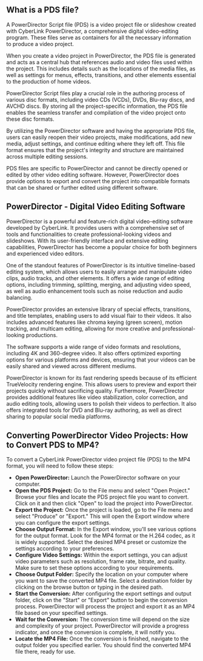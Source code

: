 ## What is a PDS file?

A PowerDirector Script file (PDS) is a video project file or slideshow created with CyberLink PowerDirector, a comprehensive digital video-editing program. These files serve as containers for all the necessary information to produce a video project.

When you create a video project in PowerDirector, the PDS file is generated and acts as a central hub that references audio and video files used within the project. This includes details such as the locations of the media files, as well as settings for menus, effects, transitions, and other elements essential to the production of home videos.

PowerDirector Script files play a crucial role in the authoring process of various disc formats, including video CDs (VCDs), DVDs, Blu-ray discs, and AVCHD discs. By storing all the project-specific information, the PDS file enables the seamless transfer and compilation of the video project onto these disc formats.

By utilizing the PowerDirector software and having the appropriate PDS file, users can easily reopen their video projects, make modifications, add new media, adjust settings, and continue editing where they left off. This file format ensures that the project's integrity and structure are maintained across multiple editing sessions.

PDS files are specific to PowerDirector and cannot be directly opened or edited by other video editing software. However, PowerDirector does provide options to export and convert the project into compatible formats that can be shared or further edited using different software.

## PowerDirector - Digital Video Editing Software

PowerDirector is a powerful and feature-rich digital video-editing software developed by CyberLink. It provides users with a comprehensive set of tools and functionalities to create professional-looking videos and slideshows. With its user-friendly interface and extensive editing capabilities, PowerDirector has become a popular choice for both beginners and experienced video editors.

One of the standout features of PowerDirector is its intuitive timeline-based editing system, which allows users to easily arrange and manipulate video clips, audio tracks, and other elements. It offers a wide range of editing options, including trimming, splitting, merging, and adjusting video speed, as well as audio enhancement tools such as noise reduction and audio balancing.

PowerDirector provides an extensive library of special effects, transitions, and title templates, enabling users to add visual flair to their videos. It also includes advanced features like chroma keying (green screen), motion tracking, and multicam editing, allowing for more creative and professional-looking productions.

The software supports a wide range of video formats and resolutions, including 4K and 360-degree video. It also offers optimized exporting options for various platforms and devices, ensuring that your videos can be easily shared and viewed across different mediums.

PowerDirector is known for its fast rendering speeds because of its efficient TrueVelocity rendering engine. This allows users to preview and export their projects quickly without sacrificing quality. Furthermore, PowerDirector provides additional features like video stabilization, color correction, and audio editing tools, allowing users to polish their videos to perfection. It also offers integrated tools for DVD and Blu-ray authoring, as well as direct sharing to popular social media platforms.

## Converting PowerDirector Video Projects: How to Convert PDS to MP4?

To convert a CyberLink PowerDirector video project file (PDS) to the MP4 format, you will need to follow these steps:

- **Open PowerDirector:** Launch the PowerDirector software on your computer.
- **Open the PDS Project:** Go to the File menu and select "Open Project." Browse your files and locate the PDS project file you want to convert. Click on it and then click "Open" to load the project into PowerDirector.
- **Export the Project:** Once the project is loaded, go to the File menu and select "Produce" or "Export." This will open the Export window where you can configure the export settings.
- **Choose Output Format:** In the Export window, you'll see various options for the output format. Look for the MP4 format or the H.264 codec, as it is widely supported. Select the desired MP4 preset or customize the settings according to your preferences.
- **Configure Video Settings:** Within the export settings, you can adjust video parameters such as resolution, frame rate, bitrate, and quality. Make sure to set these options according to your requirements.
- **Choose Output Folder:** Specify the location on your computer where you want to save the converted MP4 file. Select a destination folder by clicking on the browse button or typing in the desired path.
- **Start the Conversion:** After configuring the export settings and output folder, click on the "Start" or "Export" button to begin the conversion process. PowerDirector will process the project and export it as an MP4 file based on your specified settings.
- **Wait for the Conversion:** The conversion time will depend on the size and complexity of your project. PowerDirector will provide a progress indicator, and once the conversion is complete, it will notify you.
- **Locate the MP4 File:** Once the conversion is finished, navigate to the output folder you specified earlier. You should find the converted MP4 file there, ready for use.

